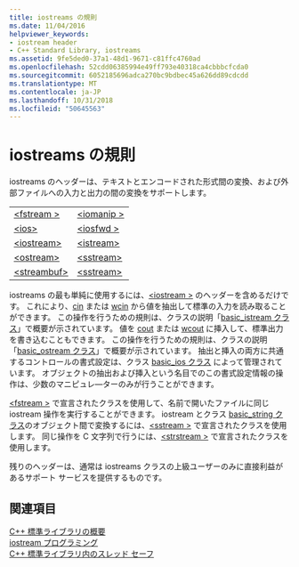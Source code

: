 ```yaml
---
title: iostreams の規則
ms.date: 11/04/2016
helpviewer_keywords:
- iostream header
- C++ Standard Library, iostreams
ms.assetid: 9fe5ded0-37a1-48d1-9671-c81ffc4760ad
ms.openlocfilehash: 52cdd06385994e49ff793e40318ca4cbbbcfcda0
ms.sourcegitcommit: 6052185696adca270bc9bdbec45a626dd89cdcdd
ms.translationtype: MT
ms.contentlocale: ja-JP
ms.lasthandoff: 10/31/2018
ms.locfileid: "50645563"
---
```

# <a name="iostreams-conventions"></a>iostreams の規則

iostreams のヘッダーは、テキストとエンコードされた形式間の変換、および外部ファイルへの入力と出力の間の変換をサポートします。

|||
|-|-|
|[\<fstream >](../standard-library/fstream.md)|[\<iomanip >](../standard-library/iomanip.md)|
|[\<ios>](../standard-library/ios.md)|[\<iosfwd >](../standard-library/iosfwd.md)|
|[\<iostream>](../standard-library/iostream.md)|[\<istream>](../standard-library/istream.md)|
|[\<ostream>](../standard-library/ostream.md)|[\<sstream>](../standard-library/sstream.md)|
|[\<streambuf>](../standard-library/streambuf.md)|[\<sstream>](../standard-library/strstream.md)|

iostreams の最も単純に使用するには、[\<iostream >](../standard-library/iostream.md) のヘッダーを含めるだけです。 これにより、[cin](../standard-library/iostream.md#cin) または [wcin](../standard-library/iostream.md#wcin) から値を抽出して標準の入力を読み取ることができます。 この操作を行うための規則は、クラスの説明「[basic_istream クラス](../standard-library/basic-istream-class.md)」で概要が示されています。 値を [cout](../standard-library/iostream.md#cout) または [wcout](../standard-library/iostream.md#wcout) に挿入して、標準出力を書き込むこともできます。 この操作を行うための規則は、クラスの説明「[basic_ostream クラス](../standard-library/basic-ostream-class.md)」で概要が示されています。 抽出と挿入の両方に共通するコントロールの書式設定は、クラス [basic_ios クラス](../standard-library/basic-ios-class.md) によって管理されています。 オブジェクトの抽出および挿入という名目でのこの書式設定情報の操作は、少数のマニピュレ―ターのみが行うことができます。

[\<fstream >](../standard-library/fstream.md) で宣言されたクラスを使用して、名前で開いたファイルに同じ iostream 操作を実行することができます。 iostream とクラス [basic_string クラス](../standard-library/basic-string-class.md)のオブジェクト間で変換するには、[\<sstream >](../standard-library/sstream.md) で宣言されたクラスを使用します。 同じ操作を C 文字列で行うには、[\<strstream >](../standard-library/strstream.md) で宣言されたクラスを使用します。

残りのヘッダーは、通常は iostreams クラスの上級ユーザーのみに直接利益があるサポート サービスを提供するものです。

## <a name="see-also"></a>関連項目

[C++ 標準ライブラリの概要](../standard-library/cpp-standard-library-overview.md)<br/>
[iostream プログラミング](../standard-library/iostream-programming.md)<br/>
[C++ 標準ライブラリ内のスレッド セーフ](../standard-library/thread-safety-in-the-cpp-standard-library.md)<br/>

